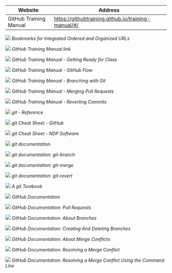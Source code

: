 | Website                | Address                                             |
| -------                | -------                                             |
| GitHub Training Manual | https://githubtraining.github.io/training-manual/#/ |

![](Images/BookmarksWebsiteAndAddress.png)
*Bookmarks for Integrated Ordered and Organized URLs*

![](Images/GitHubTrainingManual.png)
*GitHub Training Manual link*

![](Images/GitHubTrainingManual-GettingReadyForClass.png)
*GitHub Training Manual - Getting Ready for Class*

![](Images/GitHubTrainingManual-UnderstandingGitHubFlow.png)
*GitHub Training Manual - GitHub Flow*

![](Images/GitHubTrainingManual-BranchingGit.png)
*GitHub Training Manual - Branching with Git*

![](Images/GitHubTrainingManual-MergingPullRequests.png)
*GitHub Training Manual - Merging Pull Requests*

![](Images/GitHubTrainingManual-RevertingCommits.png)
*GitHub Training Manual - Reverting Commits*

![](Images/GitReference.png)
*git - Reference*

![](Images/GitCheatSheet-GitHub.png)
*git Cheat Sheet - GitHub*

![](Images/GitCheatSheet-NDP.png)
*git Cheat Sheet - NDP Software*

![](Images/git.png)
*git documentation*

![](Images/git-branch.png)
*git documentation: git-branch*

![](Images/git-merge.png)
*git documentation: git-merge*

![](Images/git-revert.png)
*git documentation: git-revert*

![](Images/GitBook.png)
*A git Textbook*

![](Images/GitHubDocs.png)
*GitHub Documentation*

![](Images/GitHubDocs-PullRequests.png)
*GitHub Documentation: Pull Requests*

![](Images/GitHubDocs-Branches.png)
*GitHub Documentation: About Branches*

![](Images/GitHubDocs-CreatingAndDeletingBranches.png)
*GitHub Documentation: Creating And Deleting Branches*

![](Images/GitHubDocs-MergeConflicts.png)
*GitHub Documentation: About Merge Conflicts*

![](Images/GitHubDocs-MergeConflictResolution.png)
*GitHub Documentation: Resolving a Merge Conflict*

![](Images/GitHubDocs-MergeConflictResolutionCommandLine.png)
*GitHub Documentation: Resolving a Merge Conflict Using the Command Line*
